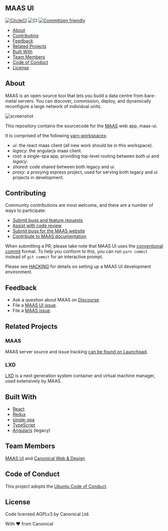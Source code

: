 ## MAAS UI

[![CircleCI](https://circleci.com/gh/canonical-web-and-design/maas-ui/tree/master.svg?style=svg)](https://circleci.com/gh/canonical-web-and-design/maas-ui/tree/master) ![CI](https://github.com/canonical-web-and-design/maas-ui/workflows/CI/badge.svg)
[![Commitizen friendly](https://img.shields.io/badge/commitizen-friendly-brightgreen.svg)](http://commitizen.github.io/cz-cli/)

- [About](#about)
- [Contributing](#contributing)
- [Feedback](#feedback)
- [Related Projects](#related-projects)
- [Built With](#built-with)
- [Team Members](#team-members)
- [Code of Conduct](#code-of-conduct)
- [License](#license)

## About

MAAS is an open-source tool that lets you build a data centre from bare-metal servers. You can discover, commission, deploy, and dynamically reconfigure a large network of individual units.

![screenshot](https://user-images.githubusercontent.com/130286/80558424-738d7300-8a2e-11ea-9777-4d5fc72788b3.png)

This repository contains the sourcecode for the [MAAS](https://maas.io) web app, maas-ui.

It is comprised of the following [yarn workspaces](https://yarnpkg.com/lang/en/docs/workspaces/):

- _ui_: the react maas client (all new work should be in this workspace).
- _legacy_: the angularjs maas client.
- _root_: a single-spa app, providing top-level routing between both _ui_ and _legacy_.
- _shared_: code shared between both legacy and ui.
- _proxy_: a proxying express project, used for serving both legacy and ui projects in development.

## Contributing

Community contributions are most welcome, and there are a number of ways to participate:

- [Submit bugs and feature requests](https://github.com/canonical-web-and-design/maas-ui/issues)
- [Assist with code review](https://github.com/canonical-web-and-design/maas-ui/pulls)
- [Submit bugs for the MAAS website](https://github.com/canonical-web-and-design/maas.io)
- [Contribute to MAAS documentation](https://maas.io/docs/writing-guide)

When submitting a PR, please take note that MAAS UI uses the [conventional commit](https://www.conventionalcommits.org/en/v1.0.0/) format. To help you conform to this, you can run `yarn commit` instead of `git commit` for an interactive prompt.

Please see [HACKING](HACKING.md) for details on setting up a MAAS UI development environment.

## Feedback

- Ask a question about MAAS on [Discourse](https://discourse.maas.io/).
- File a [MAAS UI issue](https://github.com/canonical-web-and-design/maas-ui/issues/new/choose).
- File a [MAAS issue](https://bugs.launchpad.net/maas/+filebug).

## Related Projects

### MAAS

MAAS server source and issue tracking [can be found on Launchpad](https://launchpad.net/maas).

### LXD

[LXD](https://github.com/lxc/lxd) is a next generation system container and virtual machine manager, used extensively by MAAS.

## Built With

- [React](https://reactjs.org/)
- [Redux](https://redux.js.org/)
- [single-spa](https://single-spa.js.org/)
- [TypeScript](https://www.typescriptlang.org/)
- [Angularjs](https://angularjs.org/) (legacy)

## Team Members

[MAAS UI](https://github.com/orgs/canonical/teams/maas-ui/members) and [Canonical Web & Design](https://github.com/orgs/canonical/teams/web-and-design/members)

## Code of Conduct

This project adopts the [Ubuntu Code of Conduct](https://ubuntu.com/community/code-of-conduct).

## License

Code licensed AGPLv3 by Canonical Ltd.

With ♥ from Canonical
